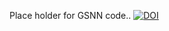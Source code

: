 Place holder for GSNN code..
[![DOI](https://zenodo.org/badge/DOI/10.5281/zenodo.7833891.svg)](https://doi.org/10.5281/zenodo.7833891)
